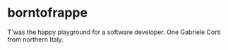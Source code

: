 # borntofrappe

T'was the happy playground for a software developer. One Gabriele Corti from northern Italy.
